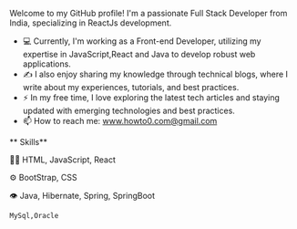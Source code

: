 Welcome to my GitHub profile! I'm a passionate Full Stack Developer from India, specializing in ReactJs development. 

- 💻 Currently, I'm working as a Front-end Developer, utilizing my expertise in JavaScript,React and Java to develop robust web applications.
- ✍️ I also enjoy sharing my knowledge through technical blogs, where I write about my experiences, tutorials, and best practices.
- ⚡ In my free time, I love exploring the latest tech articles and staying updated with emerging technologies and best practices.
- 📫 How to reach me: www.howto0.com@gmail.com


** Skills**

👨‍💻 HTML, JavaScript, React

⚙️ BootStrap, CSS

👁️ Java, Hibernate, Spring, SpringBoot

    MySql,Oracle

